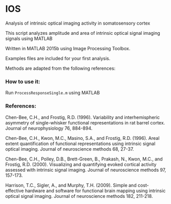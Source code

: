# IOS
Analysis of intrinsic optical imaging activity in somatosensory cortex

This script analyzes amplitude and area of intrinsic optical signal imaging signals using MATLAB

Written in MATLAB 2015b using Image Processing Toolbox.

Examples files are included for your first analysis.

Methods are adapted from the following references:

### How to use it:

Run `ProcessResponseSingle.m` using MATLAB


### References:

Chen-Bee, C.H., and Frostig, R.D. (1996). Variability and interhemispheric asymmetry of single-whisker functional representations in rat barrel cortex. Journal of neurophysiology 76, 884-894.

Chen-Bee, C.H., Kwon, M.C., Masino, S.A., and Frostig, R.D. (1996). Areal extent quantification of functional representations using intrinsic signal optical imaging. Journal of neuroscience methods 68, 27-37.

Chen-Bee, C.H., Polley, D.B., Brett-Green, B., Prakash, N., Kwon, M.C., and Frostig, R.D. (2000). Visualizing and quantifying evoked cortical activity assessed with intrinsic signal imaging. Journal of neuroscience methods 97, 157-173.

Harrison, T.C., Sigler, A., and Murphy, T.H. (2009). Simple and cost-effective hardware and software for functional brain mapping using intrinsic optical signal imaging. Journal of neuroscience methods 182, 211-218.



